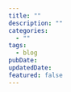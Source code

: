 ```yaml
---
title: ""
description: ""
categories:
  - ""
tags:
  - blog
pubDate:
updatedDate:
featured: false
---
```

